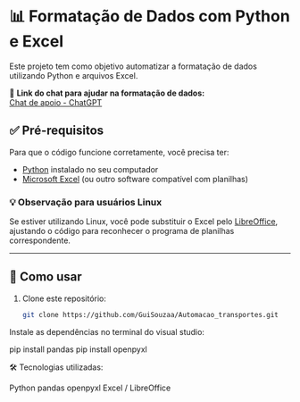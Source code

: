 

# 📊 Formatação de Dados com Python e Excel

Este projeto tem como objetivo automatizar a formatação de dados utilizando Python e arquivos Excel.

🔗 **Link do chat para ajudar na formatação de dados:**  
[Chat de apoio - ChatGPT](https://chatgpt.com/c/6706ac0c-b02c-8013-a2dd-ecb0a812676e)

## ✅ Pré-requisitos

Para que o código funcione corretamente, você precisa ter:

- [Python](https://www.python.org/) instalado no seu computador
- [Microsoft Excel](https://www.microsoft.com/excel) (ou outro software compatível com planilhas)

### 💡 Observação para usuários Linux

Se estiver utilizando Linux, você pode substituir o Excel pelo [LibreOffice](https://www.libreoffice.org/), ajustando o código para reconhecer o programa de planilhas correspondente.

---

## 🚀 Como usar

1. Clone este repositório:
   ```bash
   git clone https://github.com/GuiSouzaa/Automacao_transportes.git
   
Instale as dependências no terminal do visual studio:

pip install pandas
pip install openpyxl


🛠️ Tecnologias utilizadas:

Python
pandas
openpyxl
Excel / LibreOffice
